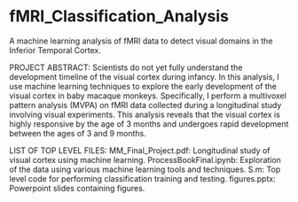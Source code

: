 # fMRI_Classification_Analysis
A machine learning analysis of fMRI data to detect visual domains in the Inferior Temporal Cortex.


PROJECT ABSTRACT:
Scientists do not yet fully understand the development timeline of the visual cortex during infancy. In this analysis, I use machine learning techniques to explore the early development of the visual cortex in baby macaque monkeys. Specifically, I perform a multivoxel pattern analysis (MVPA) on fMRI data collected during a longitudinal study involving visual experiments. This analysis reveals that the visual cortex is highly responsive by the age of 3 months and undergoes rapid development between the ages of 3 and 9 months.


LIST OF TOP LEVEL FILES:
MM_Final_Project.pdf: Longitudinal study of visual cortex using machine learning.
ProcessBookFinal.ipynb:  Exploration of the data using various machine learning tools and techniques.
S.m: Top level code for performing classification training and testing.
figures.pptx: Powerpoint slides containing figures.

